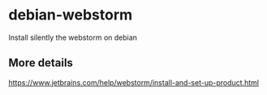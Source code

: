 # debian-webstorm
Install silently the webstorm on debian

## More details
https://www.jetbrains.com/help/webstorm/install-and-set-up-product.html
